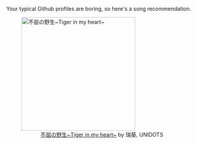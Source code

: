 Your typical Github profiles are boring, so here's a song recommendation.
<figure><img width="300" height="300" src="https://i.scdn.co/image/ab67616d0000b2730556ba8426358a6d75e20914" alt="不屈の野生~Tiger in my heart~" /><figcaption align="center"><a href="https://open.spotify.com/track/0RKi6UfrjFoxh4ui0JKfQ0" target="_blank">不屈の野生~Tiger in my heart~</a> by 瑞葵, UNIDOTS</figcaption></figure>
